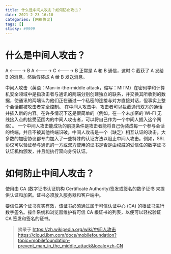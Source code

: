 ```yaml
---
title: 什么是中间人攻击？如何防止攻击？
date: 2021-2-23 16:10
categories: [网络协议]
tags: []
sticky: #9999
---
```


# 什么是中间人攻击？

A <----> B
A <----> C <----> B
正常是 A 和 B 通信，这时 C 截获了 A 发给 B 的消息，然后假装成 A 给 B 发送消息。

中间人攻击（英语：Man-in-the-middle attack，缩写：MITM）在密码学和计算机安全领域中是指攻击者与通讯的两端分别创建独立的联系，并交换其所收到的数据，使通讯的两端认为他们正在通过一个私密的连接与对方直接对话，但事实上整个会话都被攻击者完全控制。
在中间人攻击中，攻击者可以拦截通讯双方的通话并插入新的内容。在许多情况下这是很简单的（例如，在一个未加密的 Wi-Fi 无线接入点的接受范围内的中间人攻击者，可以将自己作为一个中间人插入这个网络）。
一个中间人攻击能成功的前提条件是攻击者能将自己伪装成每一个参与会话的终端，并且不被其他终端识破。中间人攻击是一个（缺乏）相互认证的攻击。大多数的加密协议都专门加入了一些特殊的认证方法以阻止中间人攻击。例如，SSL 协议可以验证参与通讯的一方或双方使用的证书是否是由权威的受信任的数字证书认证机构颁发，并且能执行双向身份认证。

# 如何防止中间人攻击？

使用由 CA (数字证书认证机构 Certificate Authority)签发或签名的数子证书 来提供认证和加密。证书必须放入服务器和客户端中。

要信任某个证书真实有效，该证书必须通过属于可信认证中心 (CA) 的根证书进行数字签名。操作系统和浏览器维护有可信 CA 根证书的列表，以便可以轻松验证 CA 签发和签名的证书。

> 摘录于 https://zh.wikipedia.org/wiki/中间人攻击 https://cloud.ibm.com/docs/mobilefoundation?topic=mobilefoundation-prevent_man_in_the_middle_attack&locale=zh-CN
